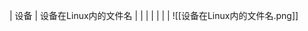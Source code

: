 | 设备 | 设备在Linux内的文件名 |
|      |                       |
|      |                       |
![[设备在Linux内的文件名.png]]